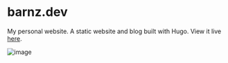 # barnz.dev

My personal website. A static website and blog built with Hugo. View it live [here](https://barnz.dev).

![image](https://user-images.githubusercontent.com/77964259/176261914-797178b1-c183-461b-92c4-2f3df7cd7f8f.png)

